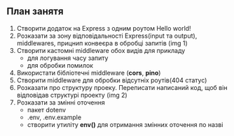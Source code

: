 ## План занятя

1. Створити додаток на Express з одним роутом Hello world!
2. Розказати за зону відповідальності Express(input та output), middlewares, прицнип конвеєра в обробці запитів (img 1)
3. Створити кастомні middleware обох видів для прикладу
   - для логування часу запиту
   - для обробки помилок
4. Використати бібліотечні middleware (**cors**, **pino**)
5. Створити middleware для обробки відсутніх роутів(404 статус)
6. Розказати про структуру проеку. Переписати написаний код, щоб він відповідав структурі проекту (img 2)
7. Розказати за змінні оточення
   - пакет dotenv
   - .env, .env.example
   - створити утиліту **env()** для отримання змінних оточення по назві
